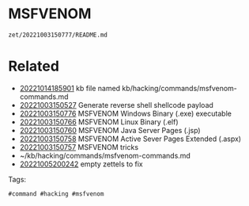 # MSFVENOM

` zet/20221003150777/README.md `

# Related

- [20221014185901](/zet/20221014185901/README.md) kb file named kb/hacking/commands/msfvenom-commands.md
- [20221003150527](/zet/20221003150527/README.md) Generate reverse shell shellcode payload
- [20221003150776](/zet/20221003150776/README.md) MSFVENOM Windows Binary (.exe) executable
- [20221003150766](/zet/20221003150766/README.md) MSFVENOM Linux Binary (.elf)
- [20221003150760](/zet/20221003150760/README.md) MSFVENOM Java Server Pages (.jsp)
- [20221003150758](/zet/20221003150758/README.md) MSFVENOM Active Sever Pages Extended (.aspx)
- [20221003150757](/zet/20221003150757/README.md) MSFVENOM tricks
- ~/kb/hacking/commands/msfvenom-commands.md
- [20221005200242](/zet/20221005200242/README.md) empty zettels to fix

Tags:

    #command #hacking #msfvenom 

